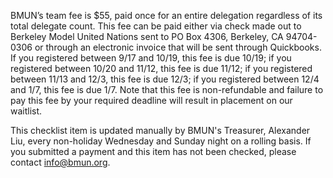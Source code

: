 BMUN’s team fee is $55, paid once for an entire delegation regardless of its total delegate count.  This fee can be paid either via check made out to Berkeley Model United Nations sent to PO Box 4306, Berkeley, CA 94704-0306 or through an electronic invoice that will be sent through Quickbooks.  If you registered between 9/17 and 10/19, this fee is due 10/19; if you registered between 10/20 and 11/12, this fee is due 11/12; if you registered between 11/13 and 12/3, this fee is due 12/3; if you registered between 12/4 and 1/7, this fee is due 1/7.  Note that this fee is non-refundable and failure to pay this fee by your required deadline will result in placement on our waitlist. 

This checklist item is updated manually by BMUN's Treasurer, Alexander Liu, every non-holiday Wednesday and Sunday night on a rolling basis. If you submitted a payment and this item has not been checked, please contact info@bmun.org.